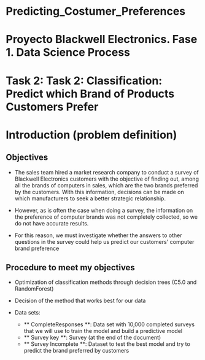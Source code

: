 # Predicting_Costumer_Preferences
# Proyecto Blackwell Electronics. Fase 1. Data Science Process

# Task 2: Task 2: Classification: Predict which Brand of Products Customers Prefer

# Introduction (problem definition)

## Objectives

- The sales team hired a market research company to conduct a survey of Blackwell Electronics customers with the objective of finding out, among all the brands
of computers in sales, which are the two brands preferred by the customers. With this information, decisions can be made on which manufacturers to seek a better
strategic relationship.

- However, as is often the case when doing a survey, the information on the preference of computer brands was not completely collected, so we do not have 
accurate results.

- For this reason, we must investigate whether the answers to other questions in the survey could help us predict our customers' computer brand preference



## Procedure to meet my objectives

- Optimization of classification methods through decision trees (C5.0 and RandomForest)
- Decision of the method that works best for our data

- Data sets:
  - ** CompleteResponses **: Data set with 10,000 completed surveys that we will use to train the model and build a predictive model
  - ** Survey key **: Survey (at the end of the document)
  - ** Survey Incomplete **: Dataset to test the best model and try to predict the brand preferred by customers
